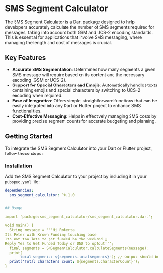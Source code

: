 <!--
This README describes the package. If you publish this package to pub.dev,
this README's contents appear on the landing page for your package.

For information about how to write a good package README, see the guide for
[writing package pages](https://dart.dev/guides/libraries/writing-package-pages).

For general information about developing packages, see the Dart guide for
[creating packages](https://dart.dev/guides/libraries/create-library-packages)
and the Flutter guide for
[developing packages and plugins](https://flutter.dev/developing-packages).
-->

# SMS Segment Calculator

The SMS Segment Calculator is a Dart package designed to help developers accurately calculate the number of SMS segments required for messages, taking into account both GSM and UCS-2 encoding standards. This is essential for applications that involve SMS messaging, where managing the length and cost of messages is crucial.

## Key Features

- **Accurate SMS Segmentation**: Determines how many segments a given SMS message will require based on its content and the necessary encoding (GSM or UCS-2).
- **Support for Special Characters and Emojis**: Automatically handles texts containing emojis and special characters by switching to UCS-2 encoding when required.
- **Ease of Integration**: Offers simple, straightforward functions that can be easily integrated into any Dart or Flutter project to enhance SMS functionalities.
- **Cost-Effective Messaging**: Helps in effectively managing SMS costs by providing precise segment counts for accurate budgeting and planning.

## Getting Started

To integrate the SMS Segment Calculator into your Dart or Flutter project, follow these steps:

### Installation

Add the SMS Segment Calculator to your project by including it in your `pubspec.yaml` file:

```yaml
dependencies:
  sms_segment_calculator: ^0.1.0


## Usage

import 'package:sms_segment_calculator/sms_segment_calculator.dart';

void main() {
  String message = '''Hi Roberta 
Its Peter with Krown Funding touching base
Its not too late to get funded b4 the weekend 🤑
Reply Yes to Get Funded Today or DND to optout''';
  final segments = SMSegmentCalculator.calculateSegments(message);
  print(
      'Total segments: ${segments.totalSegments}'); // Output should be correct based on encoding
  print('Total characters count: ${segments.characterCount}');
}


